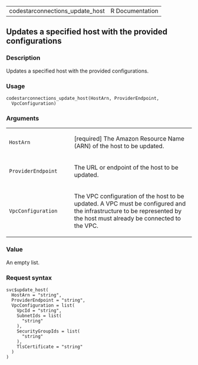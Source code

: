 <table style="width: 100%;">
<tbody>
<tr class="odd">
<td>codestarconnections_update_host</td>
<td style="text-align: right;">R Documentation</td>
</tr>
</tbody>
</table>

## Updates a specified host with the provided configurations

### Description

Updates a specified host with the provided configurations.

### Usage

    codestarconnections_update_host(HostArn, ProviderEndpoint,
      VpcConfiguration)

### Arguments

<table>
<colgroup>
<col style="width: 35%" />
<col style="width: 65%" />
</colgroup>
<tbody>
<tr class="odd">
<td><code
id="codestarconnections_update_host_:_HostArn">HostArn</code></td>
<td><p>[required] The Amazon Resource Name (ARN) of the host to be
updated.</p></td>
</tr>
<tr class="even">
<td><code
id="codestarconnections_update_host_:_ProviderEndpoint">ProviderEndpoint</code></td>
<td><p>The URL or endpoint of the host to be updated.</p></td>
</tr>
<tr class="odd">
<td><code
id="codestarconnections_update_host_:_VpcConfiguration">VpcConfiguration</code></td>
<td><p>The VPC configuration of the host to be updated. A VPC must be
configured and the infrastructure to be represented by the host must
already be connected to the VPC.</p></td>
</tr>
</tbody>
</table>

### Value

An empty list.

### Request syntax

    svc$update_host(
      HostArn = "string",
      ProviderEndpoint = "string",
      VpcConfiguration = list(
        VpcId = "string",
        SubnetIds = list(
          "string"
        ),
        SecurityGroupIds = list(
          "string"
        ),
        TlsCertificate = "string"
      )
    )
